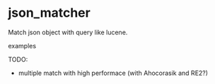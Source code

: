 # json_matcher

Match json object with query like lucene.

examples

TODO:
 - multiple match with high performace (with Ahocorasik and RE2?)

